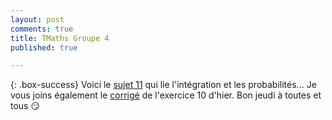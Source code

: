 ```yaml
---
layout: post
comments: true
title: TMaths Groupe 4
published: true

---
```




{: .box-success}
Voici le [sujet 11](https://github.com/raveluz/raveluz.github.io/blob/master/pdf/Jour11.pdf) qui lie l'intégration et les probabilités...
Je vous joins également le [corrigé](https://github.com/raveluz/raveluz.github.io/blob/master/pdf/Correction.Jour10.pdf) de l'exercice 10 d'hier. Bon jeudi à toutes et tous :smirk:
